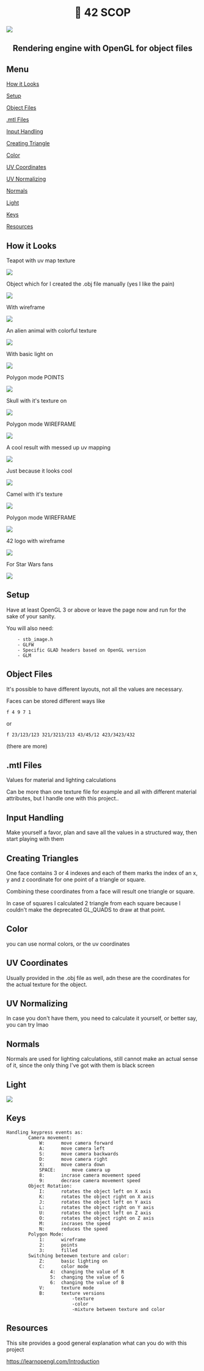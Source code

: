 <h1 align="center">📖 42 SCOP</h1>

<img align=center src="https://github.com/zstenger93/scop/blob/master/readme_src/nutshell.jpeg">

<h2 align="center">Rendering engine with OpenGL for object files</h2>

## Menu

[How it Looks](#how-it-looks)

[Setup](#setup)

[Object Files](#object-files)

[.mtl Files](#.mtl-files)

[Input Handling](#input-handling)

[Creating Triangle](#creating-triangles)

[Color](#color)

[UV Coordinates](#uv-coordinates)

[UV Normalizing](#uv-normalizing)

[Normals](#normals)

[Light](#light)

[Keys](#keys)

[Resources](#resources)

## How it Looks

Teapot with uv map texture

<img align=center src="https://github.com/zstenger93/scop/blob/master/readme_src/teapot.png">

Object which for I created the .obj file manually (yes I like the pain)

<img align=center src="https://github.com/zstenger93/scop/blob/master/readme_src/hb.png">

With wireframe

<img align=center src="https://github.com/zstenger93/scop/blob/master/readme_src/hb_w.png">

An alien animal with colorful texture

<img align=center src="https://github.com/zstenger93/scop/blob/master/readme_src/alienanimal.png">

With basic light on

<img align=center src="https://github.com/zstenger93/scop/blob/master/readme_src/alien_light_on.png">

Polygon mode POINTS

<img align=center src="https://github.com/zstenger93/scop/blob/master/readme_src/alien.png">

Skull with it's texture on

<img align=center src="https://github.com/zstenger93/scop/blob/master/readme_src/skull.png">

Polygon mode WIREFRAME

<img align=center src="https://github.com/zstenger93/scop/blob/master/readme_src/skull_wire.png">

A cool result with messed up uv mapping

<img align=center src="https://github.com/zstenger93/scop/blob/master/readme_src/skull1.png">

Just because it looks cool

<img align=center src="https://github.com/zstenger93/scop/blob/master/readme_src/skull_color.png">

Camel with it's texture

<img align=center src="https://github.com/zstenger93/scop/blob/master/readme_src/camel.png">

Polygon mode WIREFRAME

<img align=center src="https://github.com/zstenger93/scop/blob/master/readme_src/camel_wire.png">

42 logo with wireframe

<img align=center src="https://github.com/zstenger93/scop/blob/master/readme_src/42.png">

For Star Wars fans

<img align=center src="https://github.com/zstenger93/scop/blob/master/readme_src/sw.png">

## Setup

Have at least OpenGL 3 or above or leave the page now and run for the sake of your sanity.

You will also need:
```
	- stb_image.h
	- GLFW
	- Specific GLAD headers based on OpenGL version
	- GLM
```

## Object Files

It's possible to have different layouts, not all the values are necessary.

Faces can be stored different ways like

```
f 4 9 7 1
```

or

```
f 23/123/123 321/3213/213 43/45/12 423/3423/432
```

(there are more)

## .mtl Files

Values for material and lighting calculations

Can be more than one texture file for example and all with different material attributes, but I handle one with this project..

## Input Handling

Make yourself a favor, plan and save all the values in a structured way, then start playing with them

## Creating Triangles

One face contains 3 or 4 indexes and each of them marks the index of an x, y and z coordinate for one point of a triangle or square.

Combining these coordinates from a face will result one triangle or square.

In case of squares I calculated 2 triangle from each square because I couldn't make the deprecated GL_QUADS to draw at that point.

## Color

you can use normal colors, or the uv coordinates

## UV Coordinates

Usually provided in the .obj file as well, adn these are the coordinates for the actual texture for the object.

## UV Normalizing

In case you don't have them, you need to calculate it yourself, or better say, you can try lmao

## Normals

Normals are used for lighting calculations, still cannot make an actual sense of it, since the only thing I've got with them is black screen

## Light

<img align=center src="https://github.com/zstenger93/scop/blob/master/readme_src/light.png">

## Keys

```
Handling keypress events as:
		Camera movement:
			W:		move camera forward
			A:		move camera left
			S:		move camera backwards
			D:		move camera right
			X:		move camera down
			SPACE:		move camera up
			8:		incrase camera movement speed
			9:		decrase camera movement speed
		Object Rotation:
			I:		rotates the object left on X axis
			K:		rotates the object right on X axis
			J:		rotates the object left on Y axis
			L:		rotates the object right on Y axis
			U:		rotates the object left on Z axis
			O:		rotates the object right on Z axis
			M:		incrases the speed
			N:		reduces the speed
		Polygon Mode:
			1: 		wireframe
			2:		points
			3:		filled
		Switching beteewen texture and color:
			Z:		basic lighting on
			C:		color mode
				4:	changing the value of R
				5:	changing the value of G
				6:	changing the value of B
			V:		texture mode
			B:		texture versions
						-texture
						-color
						-mixture between texture and color
```

## Resources

This site provides a good general explanation what can you do with this project

https://learnopengl.com/Introduction